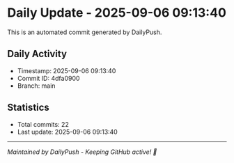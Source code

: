 # Daily Update - 2025-09-06 09:13:40

This is an automated commit generated by DailyPush.

## Daily Activity
- Timestamp: 2025-09-06 09:13:40
- Commit ID: 4dfa0900
- Branch: main

## Statistics
- Total commits: 22
- Last update: 2025-09-06 09:13:40

---
*Maintained by DailyPush - Keeping GitHub active! 🚀*

